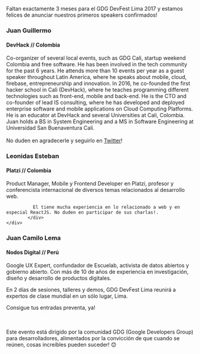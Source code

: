 Faltan exactamente 3 meses para el GDG DevFest Lima 2017 y estamos felices de anunciar nuestros primeros speakers confirmados!


<div class="quote-container">
  <div class="speaker-photo" style="background-image: url('https://firebasestorage.googleapis.com/v0/b/devfestopen.appspot.com/o/speakers%2Fjuang.jpg?alt=media&token=93ba73c7-d164-4d6b-830f-f047246de0b6')"></div>
  <div class="speaker-text-wrapper">
    <div >
        <h3>Juan Guillermo</h3>
        <h4>DevHack // Colombia</h4>
        <div>
            Co-organizer of several local events, such as GDG Cali, startup weekend Colombia and free software. He has been involved in the tech community for the past 6 years. He attends more than 10 events per year as a guest speaker throughout Latin America, where he speaks about mobile, cloud, firebase, entrepreneurship and innovation. In 2016, he co-founded the first hacker school in Cali (DevHack), where he teaches programming different technologies such as front-end, mobile and back-end. He is the CTO and co-founder of lead IS consulting, where he has developed and deployed enterprise software and mobile applications on Cloud Computing Platforms. He is an educator at DevHack and several Universities at Cali, Colombia. Juan holds a BS in System Engineering and a MS in Software Engineering at Universidad San Buenaventura Cali.
            <br><br>
            No duden en agradecerle y seguirlo en <a href="https://twitter.com/jggomezt">Twitter</a>!
        </div>
    </div>
  </div>
</div>


<div class="quote-container">
  <div class="speaker-photo" style="background-image: url('https://firebasestorage.googleapis.com/v0/b/devfestopen.appspot.com/o/speakers%2Fleonidas.jpg?alt=media&token=19d04399-dbe3-4c04-af79-1ffe498fa388')"></div>
  <div class="speaker-text-wrapper">
    <div >
            <h3>Leonidas Esteban</h3>
            <h4>Platzi // Colombia</h4>
            <div>
              Product Manager, Mobile y Frontend Developer en Platzi, profesor y conferencista internacional de diversos temas relacionados al desarrollo web.

              El tiene mucha experiencia en lo relacionado a web y en especial ReactJS. No duden en participar de sus charlas!.
            </div>
    </div>
  </div>
</div>


<div class="quote-container">
  <div class="speaker-photo" style="background-image: url('https://firebasestorage.googleapis.com/v0/b/devfestopen.appspot.com/o/speakers%2Fjlema.jpg?alt=media&token=d589a7f1-1a64-4648-897a-372c85e1ace1')"></div>
  <div class="speaker-text-wrapper">
  <div >
      <h3>Juan Camilo Lema</h3>
      <h4>Nodos Digital // Perú</h4>
      <div>
          Google UX Expert, confundador de Escuelab, activista de datos abiertos y gobierno abierto. Con más de 10 de años de experiencia en investigación, diseño y desarrollo de productos digitales.
      </div>
  </div>
  </div>
</div>


En 2 días de sesiones, talleres y demos, GDG DevFest Lima reunirá a expertos de clase mundial en un sólo lugar, Lima. 

Consigue tus entradas preventa, ya!

<div class="text-center">
  <a href="http://bit.ly/DevFestLima2017" target="_blank" class="style-scope header-content" style="color: white; ">
    <paper-button class="primary style-scope header-content x-scope paper-button-0" raised="" role="button" tabindex="0" animated="" aria-disabled="false" elevation="1">Adquiere tus entradas</paper-button>
  </a>
</div>

<br/>
Este evento está dirigido por la comunidad GDG (Google Developers Group) para desarrolladores, alimentados por la convicción de que cuando se reúnen, cosas increíbles pueden suceder! 😊

